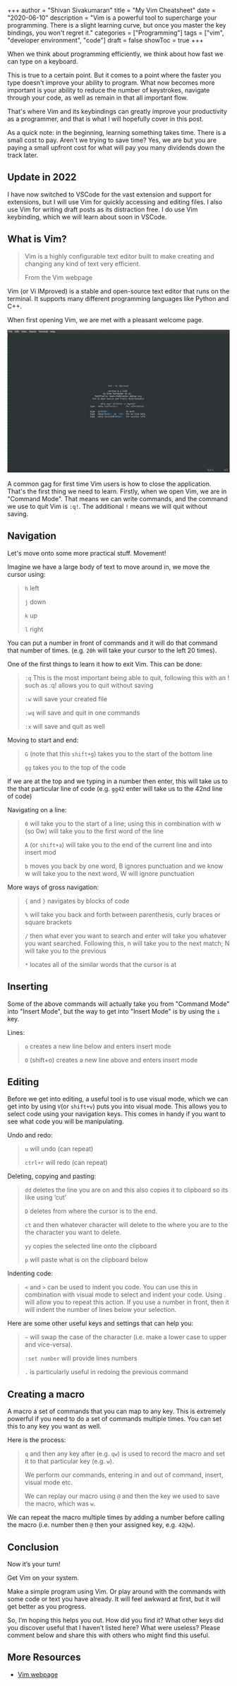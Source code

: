 +++
author = "Shivan Sivakumaran"
title = "My Vim Cheatsheet"
date = "2020-06-10"
description = "Vim is a powerful tool to supercharge your programming. There is a slight learning curve, but once you master the key bindings, you won't regret it."
categories = ["Programming"]
tags = ["vim", "developer environment", "code"]
draft = false
showToc = true
+++

When we think about programming efficiently, we think about how fast we can type on a keyboard.

This is true to a certain point. But it comes to a point where the faster you type doesn't improve your ability to program. What now becomes more important is your ability to reduce the number of keystrokes, navigate through your code, as well as remain in that all important flow.

That's where Vim and its keybindings can greatly improve your productivity as a programmer, and that is what I will hopefully cover in this post.

As a quick note: in the beginning, learning something takes time. There is a small cost to pay. Aren't we trying to save time? Yes, we are but you are paying a small upfront cost for what will pay you many dividends down the track later.

## Update in 2022

I have now switched to VSCode for the vast extension and support for extensions, but I will use Vim for quickly accessing and editing files. I also use Vim for writing draft posts as its distraction free. I do use Vim keybinding, which we will learn about soon in VSCode.

## What is Vim?

> Vim is a highly configurable text editor built to make creating and changing any kind of text very efficient.
>
> From the Vim webpage

Vim (or Vi IMproved) is a stable and open-source text editor that runs on the terminal. It supports many different programming languages like Python and C++.

When first opening Vim, we are met with a pleasant welcome page.

![vim welcome page](/assets/images/opening-vim.png)

A common gag for first time Vim users is how to close the application. That's the first thing we need to learn. Firstly, when we open Vim, we are in "Command Mode". That means we can write commands, and the command we use to quit Vim is `:q!`. The additional `!` means we will quit without saving.

## Navigation

Let's move onto some more practical stuff. Movement!

Imagine we have a large body of text to move around in, we move the cursor using:

> `h` left
>
> `j` down
>
> `k` up
>
> `l` right

You can put a number in front of commands and it will do that command that number of times. (e.g. `20h` will take your cursor to the left 20 times).

One of the first things to learn it how to exit Vim. This can be done:

> `:q` This is the most important being able to quit, following this with an ! such as :q! allows you to quit without saving
>
> `:w` will save your created file
>
> `:wq` will save and quit in one commands
>
> `:x` will save and quit as well

Moving to start and end:

> `G` (note that this `shift+g`) takes you to the start of the bottom line
>
> `gg` takes you to the top of the code

If we are at the top and we typing in a number then enter, this will take us to the that particular line of code (e.g. `gg42` enter will take us to the 42nd line of code)

Navigating on a line:

> `0` will take you to the start of a line; using this in combination with w (so 0w) will take you to the first word of the line
>
> `A` (or `shift+a`) will take you to the end of the current line and into insert mod
>
> `b` moves you back by one word, B ignores punctuation and we know w will take you to the next word, W will ignore punctuation

More ways of gross navigation:

> `{` and `}` navigates by blocks of code
>
> `%` will take you back and forth between parenthesis, curly braces or square brackets
>
> `/` then what ever you want to search and enter will take you whatever you want searched. Following this, n will take you to the next match; N will take you to the previous
>
> `*` locates all of the similar words that the cursor is at

## Inserting

Some of the above commands will actually take you from "Command Mode" into "Insert Mode", but the way to get into "Insert Mode" is by using the `i` key.

Lines:

> `o` creates a new line below and enters insert mode
>
> `O` (shift+o) creates a new line above and enters insert mode

## Editing

Before we get into editing, a useful tool is to use visual mode, which we can get into by using `V`(or `shift+v`) puts you into visual mode. This allows you to select code using your navigation keys. This comes in handy if you want to see what code you will be manipulating.

Undo and redo:

> `u` will undo (can repeat)
>
> `ctrl+r` will redo (can repeat)

Deleting, copying and pasting:

> `dd` deletes the line you are on and this also copies it to clipboard so its like using ‘cut’
>
> `D` deletes from where the cursor is to the end.
>
> `ct` and then whatever character will delete to the where you are to the the character you want to delete.
>
> `yy` copies the selected line onto the clipboard
>
> `p` will paste what is on the clipboard below

Indenting code:

> `<` and `>` can be used to indent you code. You can use this in combination with visual mode to select and indent your code. Using . will allow you to repeat this action. If you use a number in front, then it will indent the number of lines below your selection.

Here are some other useful keys and settings that can help you:

> `~` will swap the case of the character (i.e. make a lower case to upper and vice-versa).
>
> `:set number` will provide lines numbers
>
> `.` is particularly useful in redoing the previous command

## Creating a macro

A macro a set of commands that you can map to any key. This is extremely powerful if you need to do a set of commands multiple times. You can set this to any key you want as well.

Here is the process:

> `q` and then any key after (e.g. `qw`) is used to record the macro and set it to that particular key (e.g. `w`).
>
> We perform our commands, entering in and out of command, insert, visual mode etc.
>
> We can replay our macro using `@` and then the key we used to save the macro, which was `w`.

We can repeat the macro multiple times by adding a number before calling the macro (i.e. number then `@` then your assigned key, e.g. `42@w`).

## Conclusion

Now it’s your turn!

Get Vim on your system.

Make a simple program using Vim. Or play around with the commands with some code or text you have already. It will feel awkward at first, but it will get better as you progress.

So, I’m hoping this helps you out. How did you find it? What other keys did you discover useful that I haven’t listed here? What were useless? Please comment below and share this with others who might find this useful.

## More Resources

- [Vim webpage](https://www.vim.org/)
